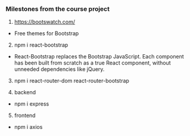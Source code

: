 ### Milestones from the course project

1. https://bootswatch.com/

- Free themes for Bootstrap

2. npm i react-bootstrap

- React-Bootstrap replaces the Bootstrap JavaScript. Each component has been built from scratch as a true React component, without unneeded dependencies like jQuery.

3. npm i react-router-dom react-router-bootstrap

4. backend

- npm i express

5. frontend

- npm i axios
